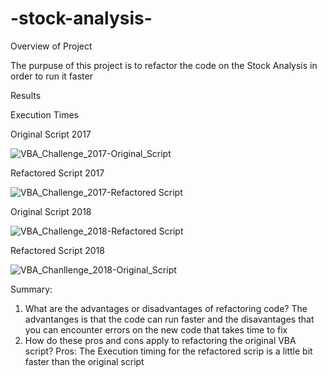 # -stock-analysis-

Overview of Project

The purpuse of this project is to refactor the code on the Stock Analysis in order to run it faster

Results

Execution Times

Original Script 2017

![VBA_Challenge_2017-Original_Script](https://user-images.githubusercontent.com/90288638/134785794-3ce5490f-d758-44f7-ae46-2f2cab6578a9.jpg)


Refactored Script 2017

![VBA_Challenge_2017-Refactored Script](https://user-images.githubusercontent.com/90288638/134785795-aa173702-482c-4ef5-9c4d-2e4e08a01644.jpg)


Original Script 2018

![VBA_Challenge_2018-Refactored Script](https://user-images.githubusercontent.com/90288638/134785798-c7308930-eab0-4fc1-9ace-30d93a41edc7.jpg)


Refactored Script 2018

![VBA_Chanllenge_2018-Original_Script](https://user-images.githubusercontent.com/90288638/134785801-1adcf914-3f8f-4ac4-bbd3-72e97d8dce63.jpg)



Summary:
1. What are the advantages or disadvantages of refactoring code? The advantanges is that the code can run faster and the disavantages that you can encounter errors on the new code that takes time to fix
2. How do these pros and cons apply to refactoring the original VBA script? Pros: The Execution timing for the refactored scrip is a little bit faster than the original script 





